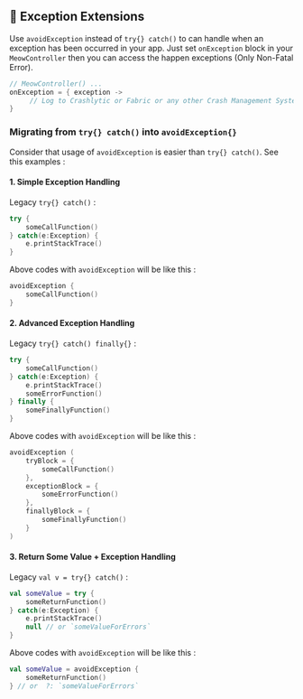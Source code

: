 ## 🤡 Exception Extensions 

Use `avoidException`  instead of `try{} catch()` to can handle when an exception has been occurred in your app. Just set `onException` block in your `MeowController`  then you can access the happen exceptions (Only Non-Fatal Error).

```kotlin
// MeowController() ...
onException = { exception ->
     // Log to Crashlytic or Fabric or any other Crash Management System.
}
```

### Migrating from `try{} catch()` into `avoidException{}`

Consider that usage of `avoidException` is easier than `try{} catch()`. See this examples :
  
#### 1. Simple Exception Handling
 
Legacy  `try{} catch()` :

```kotlin
try { 
    someCallFunction()
} catch(e:Exception) {
    e.printStackTrace()
}
```

Above codes with `avoidException` will be like this :  

```kotlin
avoidException {
    someCallFunction()
}
```

#### 2. Advanced Exception Handling
 
Legacy  `try{} catch() finally{}` :

```kotlin
try { 
    someCallFunction()
} catch(e:Exception) {
    e.printStackTrace()
    someErrorFunction()
} finally {
    someFinallyFunction()
}
```

Above codes with `avoidException` will be like this :

```kotlin
avoidException (
    tryBlock = {
        someCallFunction()
    },
    exceptionBlock = {
        someErrorFunction()
    },
    finallyBlock = {
        someFinallyFunction()
    }
)
```

#### 3. Return Some Value + Exception Handling
 
Legacy  `val v = try{} catch()` : 

```kotlin
val someValue = try {
    someReturnFunction()
} catch(e:Exception) {
    e.printStackTrace()
    null // or `someValueForErrors`
}
```
Above codes with `avoidException` will be like this :
```kotlin
val someValue = avoidException { 
    someReturnFunction()
} // or  ?: `someValueForErrors`
```